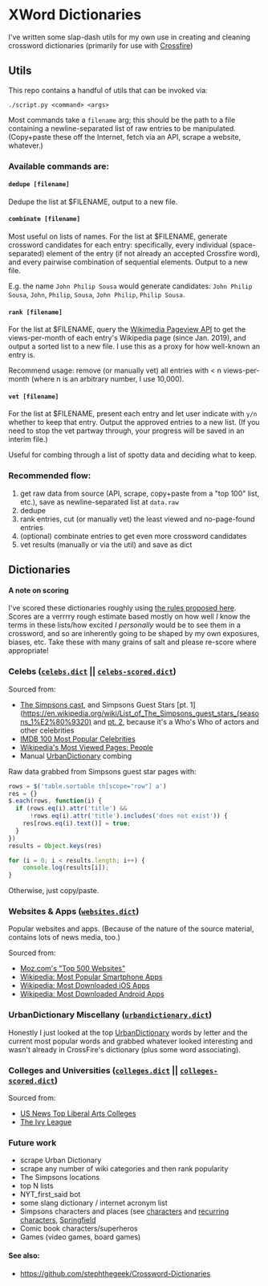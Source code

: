# XWord Dictionaries

I've written some slap-dash utils for my own use in creating and cleaning crossword dictionaries (primarily for use with [Crossfire](http://beekeeperlabs.com/crossfire/))

## Utils
This repo contains a handful of utils that can be invoked via:
```
./script.py <command> <args>
```

Most commands take a `filename` arg; this should be the path to a file containing a newline-separated list of raw entries to be manipulated. (Copy+paste these off the Internet, fetch via an API, scrape a website, whatever.)
 
### Available commands are:

#### `dedupe [filename]`
Dedupe the list at $FILENAME, output to a new file.

#### `combinate [filename]`
Most useful on lists of names. For the list at $FILENAME, generate crossword candidates for each entry: specifically, every individual (space-separated) element of the entry (if not already an accepted Crossfire word), and every pairwise combination of sequential elements. Output to a new file.

E.g. the name `John Philip Sousa` would generate candidates: `John Philip Sousa`, `John`, `Philip`, `Sousa`, `John Philip`, `Philip Sousa`.

#### `rank [filename]`
For the list at $FILENAME, query the [Wikimedia Pageview API](https://wikitech.wikimedia.org/wiki/Analytics/AQS/Pageviews) to get the views-per-month of each entry's Wikipedia page (since Jan. 2019), and output a sorted list to a new file. I use this as a proxy for how well-known an entry is.

Recommend usage: remove (or manually vet) all entries with < n views-per-month (where n is an arbitrary number, I use 10,000).

#### `vet [filename]`
For the list at $FILENAME, present each entry and let user indicate with `y/n` whether to keep that entry. Output the approved entries to a new list. (If you need to stop the vet partway through, your progress will be saved in an interim file.)

Useful for combing through a list of spotty data and deciding what to keep.

### Recommended flow:
1. get raw data from source (API, scrape, copy+paste from a "top 100" list, etc.), save as newline-separated list at `data.raw`
2. dedupe
3. rank entries, cut (or manually vet) the least viewed and no-page-found entries
4. (optional) combinate entries to get even more crossword candidates
5. vet results (manually or via the util) and save as dict

## Dictionaries

#### A note on scoring

I've scored these dictionaries roughly using [the rules proposed here](https://www.alexboisvert.com/xwordlist/guidelines.php). Scores are a verrrry rough estimate based mostly on how well _I_ know the terms in these lists/how excited _I personally_ would be to see them in a crossword, and so are inherently going to be shaped by my own exposures, biases, etc. Take these with many grains of salt and please re-score where appropriate!

### Celebs ([`celebs.dict`](/dictionaries/celebs.dict) || [`celebs-scored.dict`](/dictionaries/celebs-scored.dict))

Sourced from:
* [The Simpsons cast](https://en.wikipedia.org/wiki/List_of_The_Simpsons_cast_members), and Simpsons Guest Stars [pt. 1](https://en.wikipedia.org/wiki/List_of_The_Simpsons_guest_stars_(seasons_1%E2%80%9320) and [pt. 2](https://en.wikipedia.org/wiki/List_of_The_Simpsons_guest_stars), because it's a Who's Who of actors and other celebrities
* [IMDB 100 Most Popular Celebrities](https://www.imdb.com/list/ls052283250/)
* [Wikipedia's Most Viewed Pages: People](https://en.wikipedia.org/wiki/Wikipedia:Multiyear_ranking_of_most_viewed_pages#People)
* Manual [UrbanDictionary](https://www.urbandictionary.com/) combing

Raw data grabbed from Simpsons guest star pages with:
```javascript
rows = $('table.sortable th[scope="row"] a')
res = {}
$.each(rows, function(i) {
  if (rows.eq(i).attr('title') &&
      !rows.eq(i).attr('title').includes('does not exist')) {
    res[rows.eq(i).text()] = true;
  }
})
results = Object.keys(res)

for (i = 0; i < results.length; i++) { 
    console.log(results[i]); 
}
```
Otherwise, just copy/paste.

### Websites & Apps ([`websites.dict`](/dictionaries/websites.dict))

Popular websites and apps. (Because of the nature of the source material, contains lots of news media, too.)

Sourced from:
* [Moz.com's "Top 500 Websites"](https://moz.com/top500)
* [Wikipedia: Most Popular Smartphone Apps](https://en.wikipedia.org/wiki/List_of_most_popular_smartphone_apps)
* [Wikipedia: Most Downloaded iOS Apps](https://en.wikipedia.org/wiki/App_Store_(iOS)#Most_downloaded_apps)
* [Wikipedia: Most Downloaded Android Apps](https://en.wikipedia.org/wiki/List_of_most-downloaded_Google_Play_applications)

### UrbanDictionary Miscellany ([`urbandictionary.dict`](/dictionaries/urbandictionary.dict))

Honestly I just looked at the top [UrbanDictionary](https://www.urbandictionary.com/) words by letter and the current most popular words and grabbed whatever looked interesting and wasn't already in CrossFire's dictionary (plus some word associating).

### Colleges and Universities ([`colleges.dict`](/dictionaries/colleges.dict) || [`colleges-scored.dict`](/dictionaries/colleges-scored.dict))
Sourced from:
* [US News Top Liberal Arts Colleges](https://www.usnews.com/best-colleges/rankings/national-liberal-arts-colleges)
* [The Ivy League](https://en.wikipedia.org/wiki/Ivy_League)

### Future work
* scrape Urban Dictionary
* scrape any number of wiki categories and then rank popularity
* The Simpsons locations
* top N lists
* NYT_first_said bot
* some slang dictionary / internet acronym list
* Simpsons characters and places (see [characters](https://en.wikipedia.org/wiki/List_of_The_Simpsons_characters) and [recurring characters](https://en.wikipedia.org/wiki/List_of_recurring_The_Simpsons_characters#TOP), [Springfield](https://en.wikipedia.org/wiki/Springfield_(The_Simpsons))
* Comic book characters/superheros
* Games (video games, board games)

#### See also:
* https://github.com/stephthegeek/Crossword-Dictionaries

